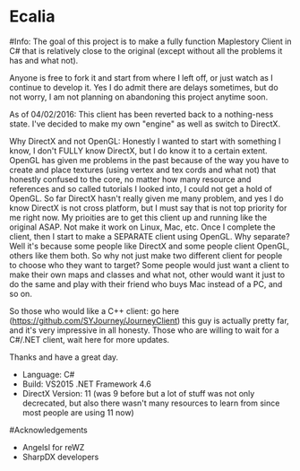 # Ecalia

#Info:
The goal of this project is to make a fully function Maplestory Client in C# that is relatively close to the original (except without all the problems it has and what not).

Anyone is free to fork it and start from where I left off, or just watch as I continue to develop it. Yes I do admit there are delays sometimes, but do not worry, I am not planning on abandoning this project anytime soon.

As of 04/02/2016: This client has been reverted back to a nothing-ness state. I've decided to make my own "engine" as well as switch to DirectX.

Why DirectX and not OpenGL: Honestly I wanted to start with something I know, I don't FULLY know DirectX, but I do know it to a certain extent. OpenGL has given me problems in the past because of the way you have to create and place textures (using vertex and tex cords and what not) that honestly confused to the core, no matter how many resource and references and so called tutorials I looked into, I could not get a hold of OpenGL. So far DirectX hasn't really given me many problem, and yes I do know DirectX is not cross platform, but I must say that is not top priority for me right now. My prioities are to get this client up and running like the original ASAP. Not make it work on Linux, Mac, etc. Once I complete the client, then I start to make a SEPARATE client using OpenGL. Why separate? Well it's because some people like DirectX and some people client OpenGL, others like them both. So why not just make two different client for people to choose who they want to target? Some people would just want a client to make their own maps and classes and what not, other would want it just to do the same and play with their friend who buys Mac instead of a PC, and so on.

So those who would like a C++ client: go here (https://github.com/SYJourney/JourneyClient) this guy is actually pretty far, and it's very impressive in all honesty. Those who are willing to wait for a C#/.NET client, wait here for more updates.

Thanks and have a great day.

- Language: C#
- Build: VS2015 .NET Framework 4.6
- DirectX Version: 11 (was 9 before but a lot of stuff was not only decrecated, but also there wasn't many resources to learn from since most people are using 11 now)

#Acknowledgements
- Angelsl for reWZ
- SharpDX developers
